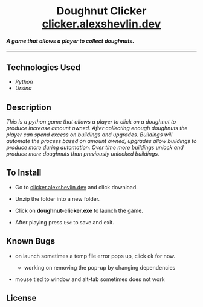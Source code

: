 <h1 align="center">
  Doughnut Clicker
  <br />
  <a href="https://doughnut-clicker.web.app/" target="_blank">clicker.alexshevlin.dev</a>
</h1>

#### _A game that allows a player to collect doughnuts._

---
## Technologies Used

* _Python_
* _Ursina_

## Description

_This is a python game that allows a player to click on a doughnut to produce increase amount owned. After collecting enough doughnuts the player can spend excess on buildings and upgrades. Buildings will automate the process based on amount owned, upgrades allow buildings to produce more during automation. Over time more buildings unlock and produce more doughnuts than previously unlocked buildings._

## To Install

- Go to <a href="https://doughnut-clicker.web.app/" target="_blank">clicker.alexshevlin.dev</a> and click download.

- Unzip the folder into a new folder.

- Click on **doughnut-clicker.exe** to launch the game.

- After playing press `Esc` to save and exit.

## Known Bugs

- on launch sometimes a temp file error pops up, click ok for now. 
  - working on removing the pop-up by changing dependencies

- mouse tied to window and alt-tab sometimes does not work

## License